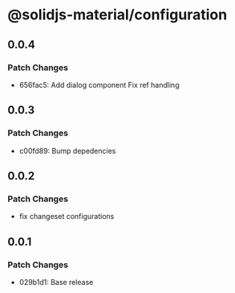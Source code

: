 # @solidjs-material/configuration

## 0.0.4

### Patch Changes

- 656fac5: Add dialog component
  Fix ref handling

## 0.0.3

### Patch Changes

- c00fd89: Bump depedencies

## 0.0.2

### Patch Changes

- fix changeset configurations

## 0.0.1

### Patch Changes

- 029b1d1: Base release
